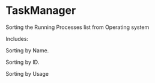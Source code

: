 # TaskManager
Sorting the Running Processes list from Operating system

Includes: 

Sorting by Name.

Sorting by ID.

Sorting by Usage
